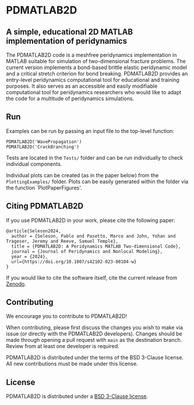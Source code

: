 # PDMATLAB2D
## A simple, educational 2D MATLAB implementation of peridynamics

The PDMATLAB2D code is a meshfree peridynamics implementation in MATLAB suitable for simulation of two-dimensional fracture problems. The current version implements a bond-based brittle elastic peridynamic model and a critical stretch criterion for bond breaking. PDMATLAB2D provides an entry-level peridynamics computational tool for educational and training purposes. It also serves as an accessible and easily modifiable computational tool for peridynamics researchers who would like to adapt the code for a multitude of peridynamics simulations.

## Run

Examples can be run by passing an input file to the top-level function:
```
PDMATLAB2D('WavePropagation')
PDMATLAB2D('CrackBranching')
```

Tests are located in the `Tests/` folder and can be run individually to check individual components.

Individual plots can be created (as in the paper below) from the `PlottingExamples/` folder. Plots can be easily generated within the folder via the function `PlotPaperFigures'.

## Citing PDMATLAB2D

If you use PDMATLAB2D in your work, please cite the following paper:
```
@article{Seleson2024,
  author = {Seleson, Pablo and Pasetto, Marco and John, Yohan and Trageser, Jeremy and Reeve, Samuel Temple},
  title = {PDMATLAB2D: A Peridynamics MATLAB Two-dimensional Code},
  journal = {Journal of Peridynamics and Nonlocal Modeling},
  year = {2024},
  url={https://doi.org/10.1007/s42102-023-00104-w}
}
```

If you would like to cite the software itself, cite the current release from [Zenodo](https://zenodo.org/doi/10.5281/zenodo.7348667).

## Contributing

We encourage you to contribute to PDMATLAB2D!

When contributing, please first discuss the changes you wish to make via issue (or directly with the PDMATLAB2D developers). Changes should be made through opening a pull request with `main` as the destination branch. Review from at least one developer is required.

PDMATLAB2D is distributed under the terms of the BSD 3-Clause license. All new contributions must be made under this license.

## License

PDMATLAB2D is distributed under a [BSD 3-Clause license](LICENSE).

